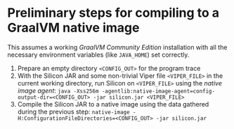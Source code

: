 # Preliminary steps for compiling to a GraalVM native image
This assumes a working *GraalVM Community Edition* installation with all the necessary environment variables (like `JAVA_HOME`) set correctly.

1. Prepare an empty directory `<CONFIG_OUT>` for the program trace
1. With the Silicon JAR and some non-trivial Viper file `<VIPER_FILE>` in the current working directory, run Silicon on `<VIPER_FILE>` using the *native image agent*:
`java -Xss256m -agentlib:native-image-agent=config-output-dir=<CONFIG_OUT> -jar silicon.jar <VIPER_FILE>`
1. Compile the Silicon JAR to a native image using the data gathered during the previous step:
`native-image -H:ConfigurationFileDirectories=<CONFIG_OUT> -jar silicon.jar`
